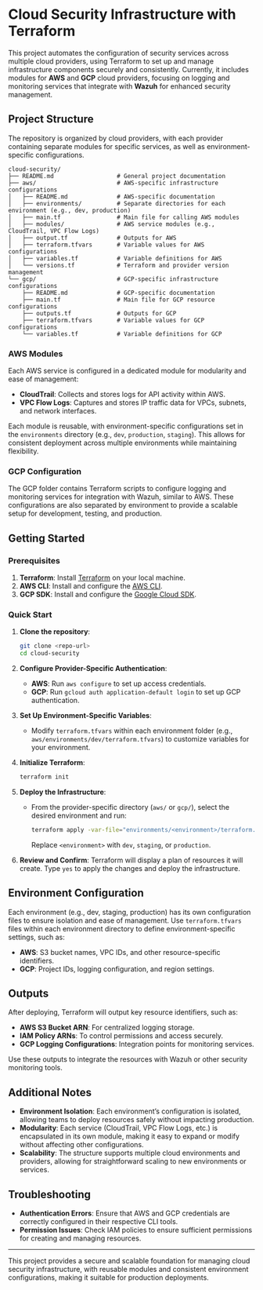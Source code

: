 # Cloud Security Infrastructure with Terraform

This project automates the configuration of security services across multiple cloud providers, using Terraform to set up and manage infrastructure components securely and consistently. Currently, it includes modules for **AWS** and **GCP** cloud providers, focusing on logging and monitoring services that integrate with **Wazuh** for enhanced security management.

## Project Structure

The repository is organized by cloud providers, with each provider containing separate modules for specific services, as well as environment-specific configurations.

```
cloud-security/
├── README.md                  # General project documentation
├── aws/                       # AWS-specific infrastructure configurations
│   ├── README.md              # AWS-specific documentation
│   ├── environments/          # Separate directories for each environment (e.g., dev, production)
│   ├── main.tf                # Main file for calling AWS modules
│   ├── modules/               # AWS service modules (e.g., CloudTrail, VPC Flow Logs)
│   ├── output.tf              # Outputs for AWS
│   ├── terraform.tfvars       # Variable values for AWS configurations
│   ├── variables.tf           # Variable definitions for AWS
│   └── versions.tf            # Terraform and provider version management
└── gcp/                       # GCP-specific infrastructure configurations
    ├── README.md              # GCP-specific documentation
    ├── main.tf                # Main file for GCP resource configurations
    ├── outputs.tf             # Outputs for GCP
    ├── terraform.tfvars       # Variable values for GCP configurations
    └── variables.tf           # Variable definitions for GCP
```

### AWS Modules

Each AWS service is configured in a dedicated module for modularity and ease of management:

- **CloudTrail**: Collects and stores logs for API activity within AWS.
- **VPC Flow Logs**: Captures and stores IP traffic data for VPCs, subnets, and network interfaces.

Each module is reusable, with environment-specific configurations set in the `environments` directory (e.g., `dev`, `production`, `staging`). This allows for consistent deployment across multiple environments while maintaining flexibility.

### GCP Configuration

The GCP folder contains Terraform scripts to configure logging and monitoring services for integration with Wazuh, similar to AWS. These configurations are also separated by environment to provide a scalable setup for development, testing, and production.

## Getting Started

### Prerequisites

1. **Terraform**: Install [Terraform](https://www.terraform.io/downloads) on your local machine.
2. **AWS CLI**: Install and configure the [AWS CLI](https://docs.aws.amazon.com/cli/latest/userguide/getting-started-install.html).
3. **GCP SDK**: Install and configure the [Google Cloud SDK](https://cloud.google.com/sdk/docs/install).

### Quick Start

1. **Clone the repository**:
   ```bash
   git clone <repo-url>
   cd cloud-security
   ```

2. **Configure Provider-Specific Authentication**:
   - **AWS**: Run `aws configure` to set up access credentials.
   - **GCP**: Run `gcloud auth application-default login` to set up GCP authentication.

3. **Set Up Environment-Specific Variables**:
   - Modify `terraform.tfvars` within each environment folder (e.g., `aws/environments/dev/terraform.tfvars`) to customize variables for your environment.

4. **Initialize Terraform**:
   ```bash
   terraform init
   ```

5. **Deploy the Infrastructure**:
   - From the provider-specific directory (`aws/` or `gcp/`), select the desired environment and run:
     ```bash
     terraform apply -var-file="environments/<environment>/terraform.tfvars"
     ```
     Replace `<environment>` with `dev`, `staging`, or `production`.

6. **Review and Confirm**: Terraform will display a plan of resources it will create. Type `yes` to apply the changes and deploy the infrastructure.

## Environment Configuration

Each environment (e.g., dev, staging, production) has its own configuration files to ensure isolation and ease of management. Use `terraform.tfvars` files within each environment directory to define environment-specific settings, such as:

- **AWS**: S3 bucket names, VPC IDs, and other resource-specific identifiers.
- **GCP**: Project IDs, logging configuration, and region settings.

## Outputs

After deploying, Terraform will output key resource identifiers, such as:

- **AWS S3 Bucket ARN**: For centralized logging storage.
- **IAM Policy ARNs**: To control permissions and access securely.
- **GCP Logging Configurations**: Integration points for monitoring services.

Use these outputs to integrate the resources with Wazuh or other security monitoring tools.

## Additional Notes

- **Environment Isolation**: Each environment’s configuration is isolated, allowing teams to deploy resources safely without impacting production.
- **Modularity**: Each service (CloudTrail, VPC Flow Logs, etc.) is encapsulated in its own module, making it easy to expand or modify without affecting other configurations.
- **Scalability**: The structure supports multiple cloud environments and providers, allowing for straightforward scaling to new environments or services.

## Troubleshooting

- **Authentication Errors**: Ensure that AWS and GCP credentials are correctly configured in their respective CLI tools.
- **Permission Issues**: Check IAM policies to ensure sufficient permissions for creating and managing resources.

---

This project provides a secure and scalable foundation for managing cloud security infrastructure, with reusable modules and consistent environment configurations, making it suitable for production deployments.